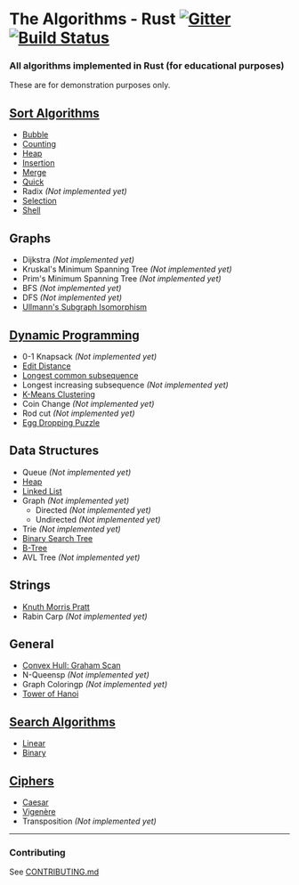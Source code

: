 # The Algorithms - Rust [![Gitter](https://img.shields.io/gitter/room/the-algorithms/rust.svg?style=flat-square)](https://gitter.im/the-algorithms/rust) [![Build Status](https://travis-ci.com/TheAlgorithms/Rust.svg?branch=master)](https://travis-ci.com/TheAlgorithms/Rust)

### All algorithms implemented in Rust (for educational purposes)

These are for demonstration purposes only.

## [Sort Algorithms](./src/sorting)

- [Bubble](./src/sorting/bubble_sort.rs)
- [Counting](./src/sorting/counting_sort.rs)
- [Heap](./src/sorting/heap_sort.rs)
- [Insertion](./src/sorting/insertion_sort.rs)
- [Merge](./src/sorting/merge_sort.rs)
- [Quick](./src/sorting/quick_sort.rs)
- Radix _(Not implemented yet)_
- [Selection](./src/sorting/selection_sort.rs)
- [Shell](./src/sorting/shell_sort.rs)

## Graphs

- Dijkstra _(Not implemented yet)_
- Kruskal's Minimum Spanning Tree _(Not implemented yet)_
- Prim's Minimum Spanning Tree _(Not implemented yet)_
- BFS _(Not implemented yet)_
- DFS  _(Not implemented yet)_
- [Ullmann's Subgraph Isomorphism](./src/graphs/ullmann.rs) 

## [Dynamic Programming](./src/general)

- 0-1 Knapsack _(Not implemented yet)_
- [Edit Distance](./src/dynamic_programming/edit_distance.rs)
- [Longest common subsequence](./src/dynamic_programming/longest_common_subsequence.rs)
- Longest increasing subsequence _(Not implemented yet)_
- [K-Means Clustering](./src/general/kmeans.rs)
- Coin Change _(Not implemented yet)_
- Rod cut _(Not implemented yet)_
- [Egg Dropping Puzzle](./src/dynamic_programming/egg_dropping.rs)

## Data Structures

- Queue _(Not implemented yet)_
- [Heap](./src/data_structures/heap.rs)
- [Linked List](./src/data_structures/linked_list.rs)
- Graph _(Not implemented yet)_
  - Directed _(Not implemented yet)_
  - Undirected _(Not implemented yet)_
- Trie _(Not implemented yet)_
- [Binary Search Tree](./src/data_structures/binary_search_tree.rs)
- [B-Tree](./src/data_structures/b_tree.rs)
- AVL Tree _(Not implemented yet)_

## Strings

- [Knuth Morris Pratt](./src/string/knuth_morris_pratt.rs)
- Rabin Carp _(Not implemented yet)_

## General

- [Convex Hull: Graham Scan](./src/general/convex_hull.rs)
- N-Queensp _(Not implemented yet)_
- Graph Coloringp _(Not implemented yet)_
- [Tower of Hanoi](./src/general/hanoi.rs)

## [Search Algorithms](./src/searching)

- [Linear](./src/searching/linear_search.rs)
- [Binary](./src/searching/binary_search.rs)

## [Ciphers](./src/ciphers)

- [Caesar](./src/ciphers/caesar.rs)
- [Vigenère](./src/ciphers/vigenere.rs)
- Transposition _(Not implemented yet)_

---
### Contributing

See [CONTRIBUTING.md](CONTRIBUTING.md)
